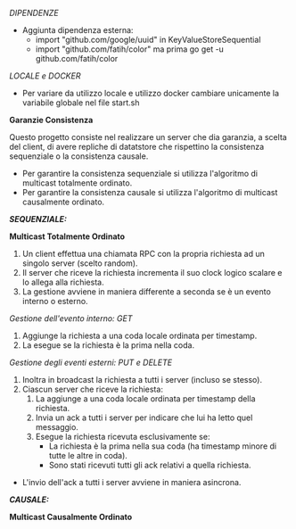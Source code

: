 *DIPENDENZE*
- Aggiunta dipendenza esterna:
  - import "github.com/google/uuid" in KeyValueStoreSequential
  - import "github.com/fatih/color" ma prima go get -u github.com/fatih/color

*LOCALE e DOCKER*
- Per variare da utilizzo locale e utilizzo docker cambiare unicamente la variabile globale nel file start.sh

**Garanzie Consistenza**

Questo progetto consiste nel realizzare un server che dia garanzia, a scelta del client, di avere repliche di datatstore che rispettino la consistenza sequenziale o la consistenza causale. 

- Per garantire la consistenza sequenziale si utilizza l'algoritmo di multicast totalmente ordinato.
- Per garantire la consistenza causale si utilizza l'algoritmo di multicast causalmente ordinato.

***SEQUENZIALE:***

**Multicast Totalmente Ordinato**

1. Un client effettua una chiamata RPC con la propria richiesta ad un singolo server (scelto random).
2. Il server che riceve la richiesta incrementa il suo clock logico scalare e lo allega alla richiesta.
3. La gestione avviene in maniera differente a seconda se è un evento interno o esterno.

*Gestione dell'evento interno: GET*
   1. Aggiunge la richiesta a una coda locale ordinata per timestamp.
   2. La esegue se la richiesta è la prima nella coda. 

*Gestione degli eventi esterni: PUT e DELETE*
   1. Inoltra in broadcast la richiesta a tutti i server (incluso se stesso).
   2. Ciascun server che riceve la richiesta:
      1. La aggiunge a una coda locale ordinata per timestamp della richiesta.
      2. Invia un ack a tutti i server per indicare che lui ha letto quel messaggio.
      3. Esegue la richiesta ricevuta esclusivamente se: 
         - La richiesta è la prima nella sua coda (ha timestamp minore di tutte le altre in coda).
         - Sono stati ricevuti tutti gli ack relativi a quella richiesta.

- L'invio dell'ack a tutti i server avviene in maniera asincrona.

***CAUSALE:***

**Multicast Causalmente Ordinato**

